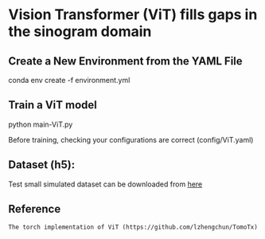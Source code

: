 # Vision Transformer (ViT) fills gaps in the sinogram domain

## Create a New Environment from the YAML File
conda env create -f environment.yml
## Train a ViT model
python main-ViT.py

Before training, checking your configurations are correct (config/ViT.yaml)
## Dataset (h5):
Test small simulated dataset can be downloaded from [here](https://drive.google.com/drive/folders/19BIugC-aL9Ijpk8WWb_XWZW2X3A15Xgr)

## Reference
    The torch implementation of ViT (https://github.com/lzhengchun/TomoTx)

